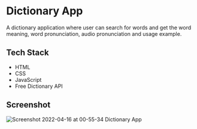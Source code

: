# Dictionary App

A dictionary application where user can search for words and get the word meaning, word pronunciation, audio pronunciation and usage example.

## Tech Stack

- HTML
- CSS
- JavaScript
- Free Dictionary API 

## Screenshot

![Screenshot 2022-04-16 at 00-55-34 Dictionary App](https://user-images.githubusercontent.com/77227201/163623649-005722df-3535-4c13-b49f-c04cde8abc7a.png)

